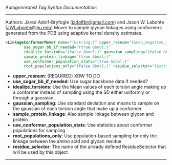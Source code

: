 <!-- THIS IS AN AUTOGENERATED FILE: Don't edit it directly, instead change the schema definition in the code itself. -->

_Autogenerated Tag Syntax Documentation:_

---
Authors: Jared Adolf-Bryfogle (jadolfbr@gmail.com)  and Jason W. Labonte (JWLabonte@jhu.edu)
Mover to sample glycan linkages using conformers generated from the PDB using adaptive kernal density estimates.

```xml
<LinkageConformerMover name="(&string;)" upper_resnum="(&non_negative_integer;)"
        use_sugar_bb_if_needed="(true &bool;)"
        idealize_torsions="(false &bool;)" gaussian_sampling="(false &bool;)"
        sample_protein_linkage="(true &bool;)"
        use_conformer_population_stats="(true &bool;)"
        root_populations_only="(false &bool;)" residue_selector="(&string;)" />
```

-   **upper_resnum**: (REQUIRED) XRW TO DO
-   **use_sugar_bb_if_needed**: Use sugar backbone data if needed?
-   **idealize_torsions**: Use the Mean values of each torsion angle making up a conformer instead of sampling using the SD either uniformly or through a gaussian.
-   **gaussian_sampling**: Use standard deviation and means to sample on the gaussian of each torsion angle that make up a conformer
-   **sample_protein_linkage**: Also sample linkage between glycan and protein
-   **use_conformer_population_stats**: Use statistics about conformer populations for sampling
-   **root_populations_only**: Use population-based sampling for only the linkage between the amino acid and glycan residue
-   **residue_selector**: The name of the already defined ResidueSelector that will be used by this object

---
